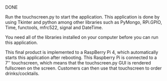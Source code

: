DONE

Run the touchscreen.py to start the application.
This application is done by using Tkinter and python among other libraries such as PyMongo, RPi.GPIO, Time, functools, mfrc522, signal and DateTime.

You need all of the libraries installed on your computer before you can run this application.

This final product is implemented to a RaspBerry Pi 4, which automatically starts this application after rebooting. This Raspberry Pi is connected to a 7'' touchscreen, which means
that the touchscreen.py GUI is rendered fullscreen on the screen. Customers can then use that touchscreen to order drinks/cocktails.
